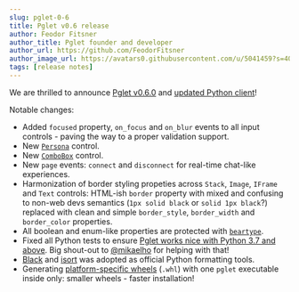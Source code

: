 ```yaml
---
slug: pglet-0-6
title: Pglet v0.6 release
author: Feodor Fitsner
author_title: Pglet founder and developer
author_url: https://github.com/FeodorFitsner
author_image_url: https://avatars0.githubusercontent.com/u/5041459?s=400&v=4
tags: [release notes]
---
```


We are thrilled to announce [Pglet v0.6.0](https://github.com/pglet/pglet/releases/tag/v0.6.0) and [updated Python client](https://github.com/pglet/pglet-python/releases/tag/v0.6.0)!

Notable changes:

* Added `focused` property, `on_focus` and `on_blur` events to all input controls - paving the way to a proper validation support.
* New [`Persona`](https://developer.microsoft.com/en-us/fluentui#/controls/web/persona) control.
* New [`ComboBox`](https://developer.microsoft.com/en-us/fluentui#/controls/web/combobox) control.
* New `page` events: `connect` and `disconnect` for real-time chat-like experiences.
* Harmonization of border styling propeties across `Stack`, `Image`, `IFrame` and `Text` controls: HTML-ish `border` property with mixed and confusing to non-web devs semantics (`1px solid black` or `solid 1px black`?) replaced with clean and simple `border_style`, `border_width` and `border_color` properties.
* All boolean and enum-like properties are protected with [`beartype`](https://github.com/beartype/beartype).
* Fixed all Python tests to ensure [Pglet works nice with Python 3.7 and above](https://ci.appveyor.com/project/pglet/pglet-python). Big shout-out to [@mikaelho](https://github.com/mikaelho) for helping with that!
* [Black](https://github.com/psf/black) and [isort](https://pycqa.github.io/isort/) was adopted as official Python formatting tools.
* Generating [platform-specific wheels](https://pypi.org/project/pglet/#files) (`.whl`) with one `pglet` executable inside only: smaller wheels - faster installation!